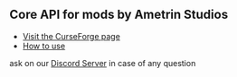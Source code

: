 ## Core API for mods by Ametrin Studios

- [Visit the CurseForge page](https://www.curseforge.com/minecraft/mc-mods/ametrin)
- [How to use](https://github.com/BarionLP/MCModsMaven)

ask on our [Discord Server](https://discord.com/invite/hwA9dd5bVh) in case of any question